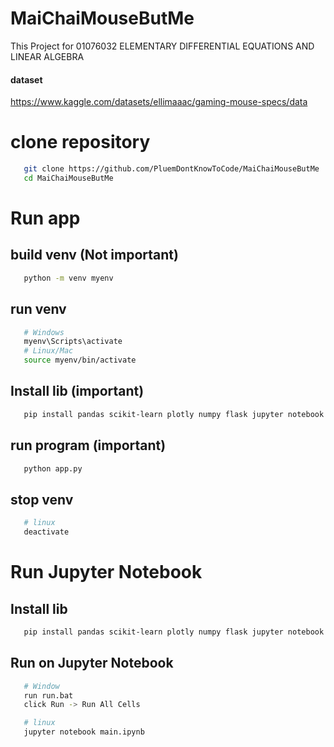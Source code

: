 # MaiChaiMouseButMe
This Project for 01076032 ELEMENTARY DIFFERENTIAL EQUATIONS AND LINEAR ALGEBRA

#### dataset
https://www.kaggle.com/datasets/ellimaaac/gaming-mouse-specs/data

# clone repository
```bash
   git clone https://github.com/PluemDontKnowToCode/MaiChaiMouseButMe
   cd MaiChaiMouseButMe
```
# Run app
## build venv (Not important)

```bash
   python -m venv myenv
```

## run venv
```bash
   # Windows
   myenv\Scripts\activate
   # Linux/Mac
   source myenv/bin/activate
```
## Install lib (important)
```bash
   pip install pandas scikit-learn plotly numpy flask jupyter notebook

```
## run program (important)
```bash
   python app.py
```
## stop venv
```bash
   # linux
   deactivate
```
# Run Jupyter Notebook
## Install lib
```bash
   pip install pandas scikit-learn plotly numpy flask jupyter notebook

```
## Run on Jupyter Notebook
```bash
   # Window
   run run.bat
   click Run -> Run All Cells
```
```bash
   # linux
   jupyter notebook main.ipynb
```

